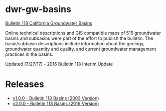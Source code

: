 dwr-gw-basins
=============

[Bulletin 118 California Groundwater Basins](http://www.water.ca.gov/groundwater/bulletin118.cfm)

Online technical descriptions and GIS compatible maps of 515 groundwater basins and subbasins 
were part of the effort to publish the bulletin. The basin/subbasin descriptions include information about the geology, groundwater quantity and quality, and current groundwater management practices in the basins.


Updated (7/27/17) - 2016 Bulletin 118 Interim Update


# Releases
- [v1.0.0 - Bulletin 118 Basins (2003 Version)](https://github.com/ucd-cws/dwr-gw-basins/releases/tag/v1.0.0)
- [v2.0.0 - Bulletin 118 Basins (2016 Version)](https://github.com/ucd-cws/dwr-gw-basins/releases/tag/v2.0.0)
